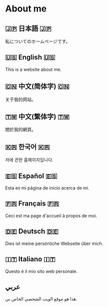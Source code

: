 # About me

## 🇯🇵 日本語 🇯🇵
私についてのホームページです。

## 🇺🇸 English 🇺🇸
This is a website about me.

## 🇨🇳 中文(简体字) 🇨🇳
关于我的网站。

## 🇹🇼 中文(繁体字) 🇹🇼
關於我的網頁。

## 🇰🇷 한국어 🇰🇷
저에 관한 홈페이지입니다.

## 🇪🇸 Español 🇪🇸
Esta es mi página de inicio acerca de mí.

## 🇫🇷 Français 🇫🇷
Ceci est ma page d'accueil à propos de moi.

## 🇩🇪 Deutsch 🇩🇪
Dies ist meine persönliche Webseite über mich.

## 🇮🇹 Italiano 🇮🇹
Questo è il mio sito web personale.

## عربي
هذا هو موقع الويب الشخصي الخاص بي.
